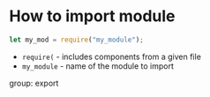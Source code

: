 # How to import module

```js
let my_mod = require("my_module");
```

- `require(` - includes components from a given file
- `my_module` - name of the module to import

group: export


